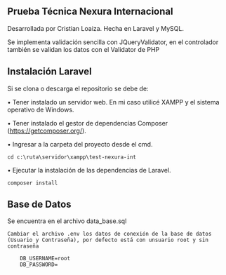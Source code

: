 ## Prueba Técnica Nexura Internacional

Desarrollada por Cristian Loaiza.
Hecha en Laravel y MySQL.

Se implementa validación sencilla con JQueryValidator, en el controlador también se validan los datos con el Validator de PHP

## Instalación Laravel

Si se clona o descarga el repositorio se debe de:

• Tener instalado un servidor web. En mi caso utilicé XAMPP y el sistema operativo de Windows.

• Tener instalado el gestor de dependencias Composer (<a href="https://getcomposer.org/" target="_blank">https://getcomposer.org/</a>).

• Ingresar a la carpeta del proyecto desde el cmd.

    cd c:\ruta\servidor\xampp\test-nexura-int

• Ejecutar la instalación de las dependencias de Laravel.

    composer install

## Base de Datos

Se encuentra en el archivo data_base.sql
    
    Cambiar el archivo .env los datos de conexión de la base de datos (Usuario y Contraseña), por defecto está con unsuario root y sin contraseña

        DB_USERNAME=root
        DB_PASSWORD=
